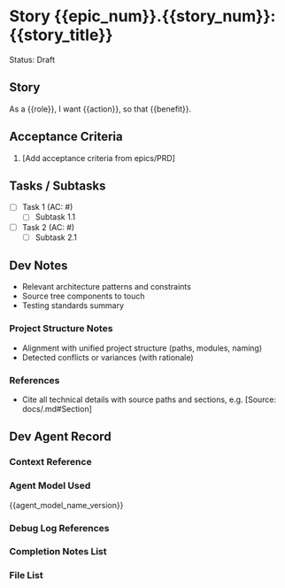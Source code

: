 # Story {{epic_num}}.{{story_num}}: {{story_title}}

Status: Draft

## Story

As a {{role}},
I want {{action}},
so that {{benefit}}.

## Acceptance Criteria

1. [Add acceptance criteria from epics/PRD]

## Tasks / Subtasks

- [ ] Task 1 (AC: #)
  - [ ] Subtask 1.1
- [ ] Task 2 (AC: #)
  - [ ] Subtask 2.1

## Dev Notes

- Relevant architecture patterns and constraints
- Source tree components to touch
- Testing standards summary

### Project Structure Notes

- Alignment with unified project structure (paths, modules, naming)
- Detected conflicts or variances (with rationale)

### References

- Cite all technical details with source paths and sections, e.g. [Source: docs/<file>.md#Section]

## Dev Agent Record

### Context Reference

<!-- Path(s) to story context XML will be added here by context workflow -->

### Agent Model Used

{{agent_model_name_version}}

### Debug Log References

### Completion Notes List

### File List
